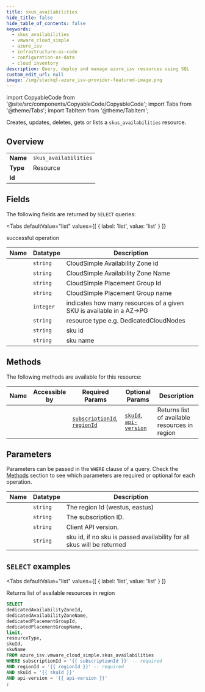 ```yaml
--- 
title: skus_availabilities
hide_title: false
hide_table_of_contents: false
keywords:
  - skus_availabilities
  - vmware_cloud_simple
  - azure_isv
  - infrastructure-as-code
  - configuration-as-data
  - cloud inventory
description: Query, deploy and manage azure_isv resources using SQL
custom_edit_url: null
image: /img/stackql-azure_isv-provider-featured-image.png
---
```


import CopyableCode from '@site/src/components/CopyableCode/CopyableCode';
import Tabs from '@theme/Tabs';
import TabItem from '@theme/TabItem';

Creates, updates, deletes, gets or lists a <code>skus_availabilities</code> resource.

## Overview
<table><tbody>
<tr><td><b>Name</b></td><td><code>skus_availabilities</code></td></tr>
<tr><td><b>Type</b></td><td>Resource</td></tr>
<tr><td><b>Id</b></td><td><CopyableCode code="azure_isv.vmware_cloud_simple.skus_availabilities" /></td></tr>
</tbody></table>

## Fields

The following fields are returned by `SELECT` queries:

<Tabs
    defaultValue="list"
    values={[
        { label: 'list', value: 'list' }
    ]}
>
<TabItem value="list">

successful operation

<table>
<thead>
    <tr>
    <th>Name</th>
    <th>Datatype</th>
    <th>Description</th>
    </tr>
</thead>
<tbody>
<tr>
    <td><CopyableCode code="dedicatedAvailabilityZoneId" /></td>
    <td><code>string</code></td>
    <td>CloudSimple Availability Zone id</td>
</tr>
<tr>
    <td><CopyableCode code="dedicatedAvailabilityZoneName" /></td>
    <td><code>string</code></td>
    <td>CloudSimple Availability Zone Name</td>
</tr>
<tr>
    <td><CopyableCode code="dedicatedPlacementGroupId" /></td>
    <td><code>string</code></td>
    <td>CloudSimple Placement Group Id</td>
</tr>
<tr>
    <td><CopyableCode code="dedicatedPlacementGroupName" /></td>
    <td><code>string</code></td>
    <td>CloudSimple Placement Group name</td>
</tr>
<tr>
    <td><CopyableCode code="limit" /></td>
    <td><code>integer</code></td>
    <td>indicates how many resources of a given SKU is available in a AZ-&gt;PG</td>
</tr>
<tr>
    <td><CopyableCode code="resourceType" /></td>
    <td><code>string</code></td>
    <td>resource type e.g. DedicatedCloudNodes</td>
</tr>
<tr>
    <td><CopyableCode code="skuId" /></td>
    <td><code>string</code></td>
    <td>sku id</td>
</tr>
<tr>
    <td><CopyableCode code="skuName" /></td>
    <td><code>string</code></td>
    <td>sku name</td>
</tr>
</tbody>
</table>
</TabItem>
</Tabs>

## Methods

The following methods are available for this resource:

<table>
<thead>
    <tr>
    <th>Name</th>
    <th>Accessible by</th>
    <th>Required Params</th>
    <th>Optional Params</th>
    <th>Description</th>
    </tr>
</thead>
<tbody>
<tr>
    <td><a href="#list"><CopyableCode code="list" /></a></td>
    <td><CopyableCode code="select" /></td>
    <td><a href="#parameter-subscriptionId"><code>subscriptionId</code></a>, <a href="#parameter-regionId"><code>regionId</code></a></td>
    <td><a href="#parameter-skuId"><code>skuId</code></a>, <a href="#parameter-api-version"><code>api-version</code></a></td>
    <td>Returns list of available resources in region</td>
</tr>
</tbody>
</table>

## Parameters

Parameters can be passed in the `WHERE` clause of a query. Check the [Methods](#methods) section to see which parameters are required or optional for each operation.

<table>
<thead>
    <tr>
    <th>Name</th>
    <th>Datatype</th>
    <th>Description</th>
    </tr>
</thead>
<tbody>
<tr id="parameter-regionId">
    <td><CopyableCode code="regionId" /></td>
    <td><code>string</code></td>
    <td>The region Id (westus, eastus)</td>
</tr>
<tr id="parameter-subscriptionId">
    <td><CopyableCode code="subscriptionId" /></td>
    <td><code>string</code></td>
    <td>The subscription ID.</td>
</tr>
<tr id="parameter-api-version">
    <td><CopyableCode code="api-version" /></td>
    <td><code>string</code></td>
    <td>Client API version.</td>
</tr>
<tr id="parameter-skuId">
    <td><CopyableCode code="skuId" /></td>
    <td><code>string</code></td>
    <td>sku id, if no sku is passed availability for all skus will be returned</td>
</tr>
</tbody>
</table>

## `SELECT` examples

<Tabs
    defaultValue="list"
    values={[
        { label: 'list', value: 'list' }
    ]}
>
<TabItem value="list">

Returns list of available resources in region

```sql
SELECT
dedicatedAvailabilityZoneId,
dedicatedAvailabilityZoneName,
dedicatedPlacementGroupId,
dedicatedPlacementGroupName,
limit,
resourceType,
skuId,
skuName
FROM azure_isv.vmware_cloud_simple.skus_availabilities
WHERE subscriptionId = '{{ subscriptionId }}' -- required
AND regionId = '{{ regionId }}' -- required
AND skuId = '{{ skuId }}'
AND api-version = '{{ api-version }}'
;
```
</TabItem>
</Tabs>
